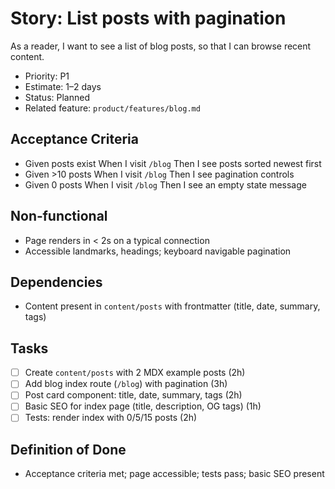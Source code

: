 # Story: List posts with pagination

As a reader, I want to see a list of blog posts, so that I can browse recent content.

- Priority: P1
- Estimate: 1–2 days
- Status: Planned
- Related feature: `product/features/blog.md`

## Acceptance Criteria

- Given posts exist When I visit `/blog` Then I see posts sorted newest first
- Given >10 posts When I visit `/blog` Then I see pagination controls
- Given 0 posts When I visit `/blog` Then I see an empty state message

## Non‑functional

- Page renders in < 2s on a typical connection
- Accessible landmarks, headings; keyboard navigable pagination

## Dependencies

- Content present in `content/posts` with frontmatter (title, date, summary, tags)

## Tasks

- [ ] Create `content/posts` with 2 MDX example posts (2h)
- [ ] Add blog index route (`/blog`) with pagination (3h)
- [ ] Post card component: title, date, summary, tags (2h)
- [ ] Basic SEO for index page (title, description, OG tags) (1h)
- [ ] Tests: render index with 0/5/15 posts (2h)

## Definition of Done

- Acceptance criteria met; page accessible; tests pass; basic SEO present
